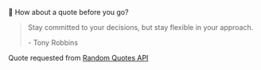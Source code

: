 📣 How about a quote before you go?

> Stay committed to your decisions, but stay flexible in your approach.
>
> <p>- Tony Robbins</p>

Quote requested from [Random Quotes API](https://github.com/lukePeavey/quotable)
